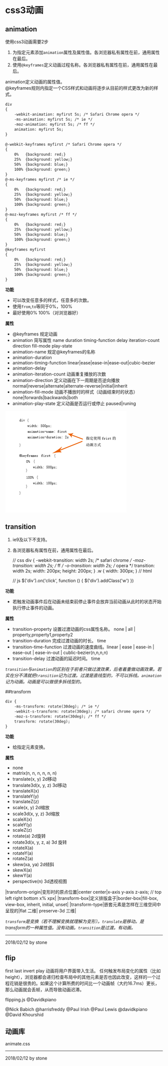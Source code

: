 # css3动画 #

## animation  

使用css3动画需要2步  

1. 为指定元素添加`animation`属性及属性值。各浏览器私有属性在前，通用属性在最后。  
2. 使用`@keyframes`定义动画过程名称。各浏览器私有属性在前，通用属性在最后。  

animation定义动画的属性值。  
@keyframes规则内指定一个CSS样式和动画将逐步从目前的样式更改为新的样式。  

	div
	{
	    -webkit-animation: myfirst 5s; /* Safari Chrome opera */
	    -ms-animation: myfirst 5s; /* ie */
	    -moz-animation: myfirst 5s; /* ff */
	    animation: myfirst 5s;
	}
	 
	@-webkit-keyframes myfirst /* Safari Chrome opera */
	{
	    0%   {background: red;}
	    25%  {background: yellow;}
	    50%  {background: blue;}
	    100% {background: green;}
	}
	@-ms-keyframes myfirst /* ie */
	{
	    0%   {background: red;}
	    25%  {background: yellow;}
	    50%  {background: blue;}
	    100% {background: green;}
	}
	@-moz-keyframes myfirst /* ff */
	{
	    0%   {background: red;}
	    25%  {background: yellow;}
	    50%  {background: blue;}
	    100% {background: green;}
	}
	@keyframes myfirst
	{
	    0%   {background: red;}
	    25%  {background: yellow;}
	    50%  {background: blue;}
	    100% {background: green;}
	}

**功能**  

- 可以改变任意多的样式，任意多的次数。  
- 使用`from`,`to`等同于0%，100%  
- 最好使用0% 100%（对浏览器好）  

**属性**  

- @keyframes 规定动画  
- animation 简写属性 name duration timing-function delay iteration-count direction fill-mode play-state   
- animation-name 规定@keyframes的名称  
- animation-duration  
- animation-timing-function linear|ease|ease-in|ease-out|cubic-bezier  
- animation-delay  
- animation-iteration-count 动画重复播放的次数  
- animation-direction 定义动画在下一周期是否逆向播放 normal|reverse|alternate|alternate-reverse|initial|inherit  
- animation-fill-mode 动画不播放时的样式（动画结束时的状态） none|forwards|backwards|both
- animation-play-state 定义动画是否运行或停止 paused|runing  

![](./image/animation.png)

## transition  

1. ie9及以下不支持。  
2. 各浏览器私有属性在前，通用属性在最后。  

	// css
	div {
		-webkit-transition: width 2s; /* safari chrome */
		-moz-transition: width 2s; /* ff */
		-o-transition: width 2s; /* opera */
		transition: width 2s;
		width: 200px;
		height: 200px;
	}
	.w {
		width: 300px;
	}
	// html
	<div></div>
	// js
	$('div').on('click', function () {
		$('div').addClass('w')
	})

**功能**  

- 若触发动画事件后在动画未结束前停止事件会放弃当前动画从此时的状态开始执行停止事件的动画。  

**属性**  

- transition-property 设置过渡动画的css属性名称。 none | all | property,property1,property2
- transition-duration 完成过渡动画的时长。 time
- transition-time-function 过渡动画的速度曲线。linear | ease | ease-in | ease-out | ease-in-out | cublic-bezier(n,n,n,n)
- transition-delay 过渡动画的延迟时间。 time

*`transition`与`animation`的区别在于前者只做过渡效果，后者着重做动画效果。若实在分不清就把`transition`记为过渡。过渡是直线型的，不可以拆线。`animation`记为动画。动画是可以做很多拆线型的。*

##transform  

	div {
		-ms-transform: rotate(30deg); /* ie */
		-webkit-s-transform: rotate(30deg); /* safari chrome opera */
		-moz-s-transform: rotate(30deg); /* ff */
		transform: rotate(30deg);
	}

**功能**  

- 给指定元素变换。  

**属性**  

- none 
- matrix(n, n, n, n, n, n) 
- translate(x, y) 2d移动  
- translate3d(x, y, z) 3d移动  
- translateX(x)  
- translateY(y)  
- translateZ(z)  
- scale(x, y) 2d缩放  
- scale3d(x, y, z) 3d缩放  
- scaleX(x)  
- scaleY(y)  
- scaleZ(z)  
- rotate(a)  2d旋转
- rotate3d(x, y, z, a) 3d 旋转  
- rotateX(a)  
- rotateY(a)  
- rotateZ(a)  
- skew(xa, ya) 2d倾斜  
- skewX(a)  
- skewY(a)  
- perspective(n) 3d透视视图

|transform-origin|变形时的原点位置|center center|x-axis y-axis z-axis; // top left right bottom x% xpx|
|transform-box|定义排版盒子|border-box|fill-box, view-box, inherit, initial, unset|
|transform-type|嵌套元素是怎样在三维空间中呈现的|flat 二维| preserve-3d 三维|

*`transform`是变换（若不理解变换就理解为变形）。`translate`是移动。是transform的一种属性值。没有动画。`transition`是过渡。有动画。*

----------
2018/02/12 by stone

## flip

first last invert play
动画将用户界面带入生活。
任何触发布局变化的属性（比如height），浏览器都会递归检查布局中的其他元素是否也因此改变，这样的一个过程花销是很贵的。如果这个计算所费的时间比一个动画帧（大约16.7ms）更长，那么动画就会丢帧，从而导致动画迟滞。

flipping.js @Davidkpiano

@Nick Babich
@harrisfreddy
@Paul Irish
@Paul Lewis
@davidkpiano
@David Khourshid

## 动画库

animate.css

----------
2018/02/12 by stone
